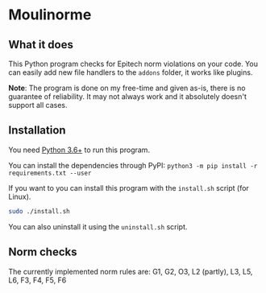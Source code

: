 # Moulinorme

## What it does
This Python program checks for Epitech norm violations on your code. You can easily add new file handlers to the `addons` folder, it works like plugins.

**Note**: The program is done on my free-time and given as-is, there is no guarantee of reliability. It may not always work and it absolutely doesn't support all cases.

## Installation
You need [Python 3.6+](https://docs.python.org/3.6/tutorial/index.html) to run this program.

You can install the dependencies through PyPI: `python3 -m pip install -r requirements.txt --user`

If you want to you can install this program with the `install.sh` script (for Linux).
```bash
sudo ./install.sh
```
You can also uninstall it using the `uninstall.sh` script.

## Norm checks
The currently implemented norm rules are: G1, G2, O3, L2 (partly), L3, L5, L6, F3, F4, F5, F6